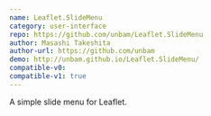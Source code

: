 ```yaml
---
name: Leaflet.SlideMenu
category: user-interface
repo: https://github.com/unbam/Leaflet.SlideMenu
author: Masashi Takeshita
author-url: https://github.com/unbam
demo: http://unbam.github.io/Leaflet.SlideMenu/
compatible-v0:
compatible-v1: true
---
```


A simple slide menu for Leaflet.
